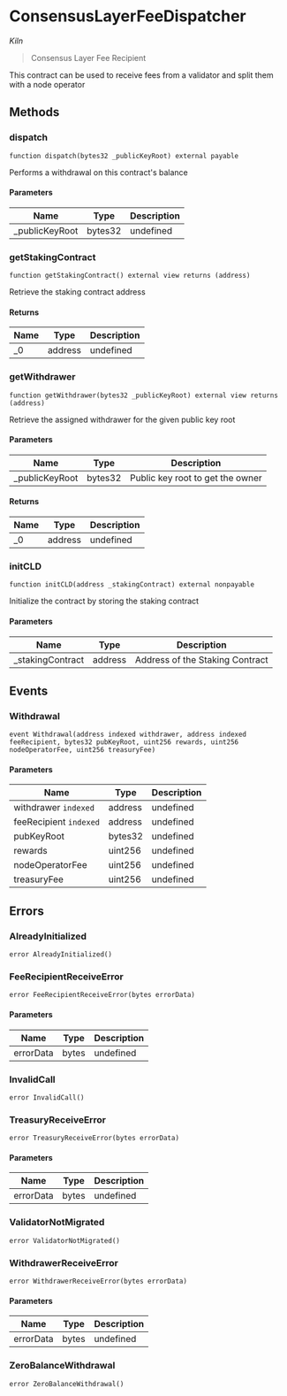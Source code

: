 # ConsensusLayerFeeDispatcher

*Kiln*

> Consensus Layer Fee Recipient

This contract can be used to receive fees from a validator and split them with a node operator



## Methods

### dispatch

```solidity
function dispatch(bytes32 _publicKeyRoot) external payable
```

Performs a withdrawal on this contract&#39;s balance



#### Parameters

| Name | Type | Description |
|---|---|---|
| _publicKeyRoot | bytes32 | undefined |

### getStakingContract

```solidity
function getStakingContract() external view returns (address)
```

Retrieve the staking contract address




#### Returns

| Name | Type | Description |
|---|---|---|
| _0 | address | undefined |

### getWithdrawer

```solidity
function getWithdrawer(bytes32 _publicKeyRoot) external view returns (address)
```

Retrieve the assigned withdrawer for the given public key root



#### Parameters

| Name | Type | Description |
|---|---|---|
| _publicKeyRoot | bytes32 | Public key root to get the owner |

#### Returns

| Name | Type | Description |
|---|---|---|
| _0 | address | undefined |

### initCLD

```solidity
function initCLD(address _stakingContract) external nonpayable
```

Initialize the contract by storing the staking contract



#### Parameters

| Name | Type | Description |
|---|---|---|
| _stakingContract | address | Address of the Staking Contract |



## Events

### Withdrawal

```solidity
event Withdrawal(address indexed withdrawer, address indexed feeRecipient, bytes32 pubKeyRoot, uint256 rewards, uint256 nodeOperatorFee, uint256 treasuryFee)
```





#### Parameters

| Name | Type | Description |
|---|---|---|
| withdrawer `indexed` | address | undefined |
| feeRecipient `indexed` | address | undefined |
| pubKeyRoot  | bytes32 | undefined |
| rewards  | uint256 | undefined |
| nodeOperatorFee  | uint256 | undefined |
| treasuryFee  | uint256 | undefined |



## Errors

### AlreadyInitialized

```solidity
error AlreadyInitialized()
```






### FeeRecipientReceiveError

```solidity
error FeeRecipientReceiveError(bytes errorData)
```





#### Parameters

| Name | Type | Description |
|---|---|---|
| errorData | bytes | undefined |

### InvalidCall

```solidity
error InvalidCall()
```






### TreasuryReceiveError

```solidity
error TreasuryReceiveError(bytes errorData)
```





#### Parameters

| Name | Type | Description |
|---|---|---|
| errorData | bytes | undefined |

### ValidatorNotMigrated

```solidity
error ValidatorNotMigrated()
```






### WithdrawerReceiveError

```solidity
error WithdrawerReceiveError(bytes errorData)
```





#### Parameters

| Name | Type | Description |
|---|---|---|
| errorData | bytes | undefined |

### ZeroBalanceWithdrawal

```solidity
error ZeroBalanceWithdrawal()
```







